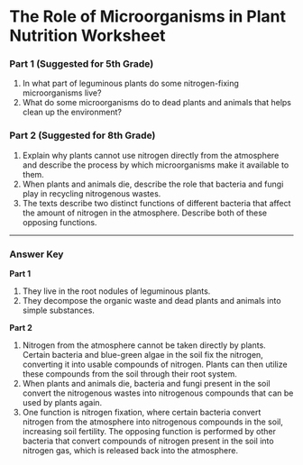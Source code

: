 # The Role of Microorganisms in Plant Nutrition Worksheet

### Part 1 (Suggested for 5th Grade)

1.  In what part of leguminous plants do some nitrogen-fixing microorganisms live?
2.  What do some microorganisms do to dead plants and animals that helps clean up the environment?

### Part 2 (Suggested for 8th Grade)

1.  Explain why plants cannot use nitrogen directly from the atmosphere and describe the process by which microorganisms make it available to them.
2.  When plants and animals die, describe the role that bacteria and fungi play in recycling nitrogenous wastes.
3.  The texts describe two distinct functions of different bacteria that affect the amount of nitrogen in the atmosphere. Describe both of these opposing functions.

---

### Answer Key

**Part 1**
1.  They live in the root nodules of leguminous plants.
2.  They decompose the organic waste and dead plants and animals into simple substances.

**Part 2**
1.  Nitrogen from the atmosphere cannot be taken directly by plants. Certain bacteria and blue-green algae in the soil fix the nitrogen, converting it into usable compounds of nitrogen. Plants can then utilize these compounds from the soil through their root system.
2.  When plants and animals die, bacteria and fungi present in the soil convert the nitrogenous wastes into nitrogenous compounds that can be used by plants again.
3.  One function is nitrogen fixation, where certain bacteria convert nitrogen from the atmosphere into nitrogenous compounds in the soil, increasing soil fertility. The opposing function is performed by other bacteria that convert compounds of nitrogen present in the soil into nitrogen gas, which is released back into the atmosphere.